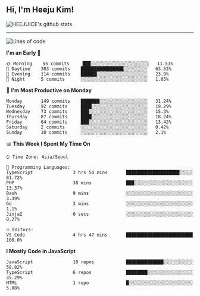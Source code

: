## Hi, I'm Heeju Kim!

![HEEJUICE's github stats](https://github-readme-stats.vercel.app/api?username=HEEJUICE&show_icons=true)

---
<!--START_SECTION:waka-->
![Lines of code](https://img.shields.io/badge/From%20Hello%20World%20I%27ve%20Written-19.6%20million%20lines%20of%20code-blue)

**I'm an Early 🐤** 

```text
🌞 Morning    55 commits     ███░░░░░░░░░░░░░░░░░░░░░░   11.53% 
🌆 Daytime    303 commits    ████████████████░░░░░░░░░   63.52% 
🌃 Evening    114 commits    ██████░░░░░░░░░░░░░░░░░░░   23.9% 
🌙 Night      5 commits      ░░░░░░░░░░░░░░░░░░░░░░░░░   1.05%

```
📅 **I'm Most Productive on Monday** 

```text
Monday       149 commits    ███████░░░░░░░░░░░░░░░░░░   31.24% 
Tuesday      92 commits     ████░░░░░░░░░░░░░░░░░░░░░   19.29% 
Wednesday    73 commits     ███░░░░░░░░░░░░░░░░░░░░░░   15.3% 
Thursday     87 commits     ████░░░░░░░░░░░░░░░░░░░░░   18.24% 
Friday       64 commits     ███░░░░░░░░░░░░░░░░░░░░░░   13.42% 
Saturday     2 commits      ░░░░░░░░░░░░░░░░░░░░░░░░░   0.42% 
Sunday       10 commits     ░░░░░░░░░░░░░░░░░░░░░░░░░   2.1%

```


📊 **This Week I Spent My Time On** 

```text
⌚︎ Time Zone: Asia/Seoul

💬 Programming Languages: 
TypeScript               3 hrs 54 mins       ████████████████████░░░░░   81.72% 
PHP                      38 mins             ███░░░░░░░░░░░░░░░░░░░░░░   13.37% 
Bash                     9 mins              ░░░░░░░░░░░░░░░░░░░░░░░░░   3.39% 
Go                       3 mins              ░░░░░░░░░░░░░░░░░░░░░░░░░   1.1% 
Jinja2                   0 secs              ░░░░░░░░░░░░░░░░░░░░░░░░░   0.27%

🔥 Editors: 
VS Code                  4 hrs 47 mins       █████████████████████████   100.0%

```

**I Mostly Code in JavaScript** 

```text
JavaScript               10 repos            ██████████████░░░░░░░░░░░   58.82% 
TypeScript               6 repos             ████████░░░░░░░░░░░░░░░░░   35.29% 
HTML                     1 repo              █░░░░░░░░░░░░░░░░░░░░░░░░   5.88%

```



<!--END_SECTION:waka-->

